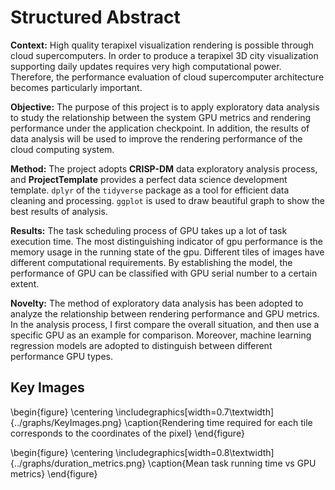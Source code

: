 # Structured Abstract

**Context:** High quality terapixel visualization rendering is possible through cloud supercomputers. In order to produce a terapixel 3D city visualization supporting daily updates requires very high computational power. Therefore, the performance evaluation of cloud supercomputer architecture becomes particularly important.

**Objective:** The purpose of this project is to apply exploratory data analysis to study the relationship between the system GPU metrics and rendering performance under the application checkpoint. In addition, the results of data analysis will be used to improve the rendering performance of the cloud computing system.

**Method:** The project adopts **CRISP-DM** data exploratory analysis process, and **ProjectTemplate** provides a perfect data science development template. `dplyr` of the `tidyverse` package as a tool for efficient data cleaning and processing. `ggplot` is used to draw beautiful graph to show the best results of analysis.

**Results:** The task scheduling process of GPU takes up a lot of task execution time. The most distinguishing indicator of gpu performance is the memory usage in the running state of the gpu. Different tiles of images have different computational requirements. By establishing the model, the performance of GPU can be classified with GPU serial number to a certain extent.

**Novelty:** The method of exploratory data analysis has been adopted to analyze the relationship between rendering performance and GPU metrics. In the analysis process, I first compare the overall situation, and then use a specific GPU as an example for comparison. Moreover, machine learning regression models are adopted to distinguish between different performance GPU types.

## Key Images

\begin{figure}
    \centering
    \includegraphics[width=0.7\textwidth]{../graphs/KeyImages.png}
    \caption{Rendering time required for each tile corresponds to the coordinates of the pixel}
\end{figure}

\begin{figure}
    \centering
    \includegraphics[width=0.8\textwidth]{../graphs/duration_metrics.png}
    \caption{Mean task running time vs GPU metrics}
\end{figure}
